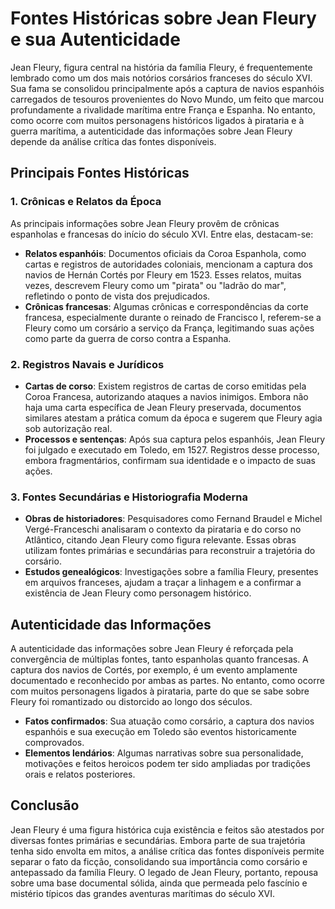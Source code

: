 # Fontes Históricas sobre Jean Fleury e sua Autenticidade

Jean Fleury, figura central na história da família Fleury, é frequentemente lembrado como um dos mais notórios corsários franceses do século XVI. Sua fama se consolidou principalmente após a captura de navios espanhóis carregados de tesouros provenientes do Novo Mundo, um feito que marcou profundamente a rivalidade marítima entre França e Espanha. No entanto, como ocorre com muitos personagens históricos ligados à pirataria e à guerra marítima, a autenticidade das informações sobre Jean Fleury depende da análise crítica das fontes disponíveis.

## Principais Fontes Históricas

### 1. **Crônicas e Relatos da Época**

As principais informações sobre Jean Fleury provêm de crônicas espanholas e francesas do início do século XVI. Entre elas, destacam-se:

- **Relatos espanhóis**: Documentos oficiais da Coroa Espanhola, como cartas e registros de autoridades coloniais, mencionam a captura dos navios de Hernán Cortés por Fleury em 1523. Esses relatos, muitas vezes, descrevem Fleury como um "pirata" ou "ladrão do mar", refletindo o ponto de vista dos prejudicados.
- **Crônicas francesas**: Algumas crônicas e correspondências da corte francesa, especialmente durante o reinado de Francisco I, referem-se a Fleury como um corsário a serviço da França, legitimando suas ações como parte da guerra de corso contra a Espanha.

### 2. **Registros Navais e Jurídicos**

- **Cartas de corso**: Existem registros de cartas de corso emitidas pela Coroa Francesa, autorizando ataques a navios inimigos. Embora não haja uma carta específica de Jean Fleury preservada, documentos similares atestam a prática comum da época e sugerem que Fleury agia sob autorização real.
- **Processos e sentenças**: Após sua captura pelos espanhóis, Jean Fleury foi julgado e executado em Toledo, em 1527. Registros desse processo, embora fragmentários, confirmam sua identidade e o impacto de suas ações.

### 3. **Fontes Secundárias e Historiografia Moderna**

- **Obras de historiadores**: Pesquisadores como Fernand Braudel e Michel Vergé-Franceschi analisaram o contexto da pirataria e do corso no Atlântico, citando Jean Fleury como figura relevante. Essas obras utilizam fontes primárias e secundárias para reconstruir a trajetória do corsário.
- **Estudos genealógicos**: Investigações sobre a família Fleury, presentes em arquivos franceses, ajudam a traçar a linhagem e a confirmar a existência de Jean Fleury como personagem histórico.

## Autenticidade das Informações

A autenticidade das informações sobre Jean Fleury é reforçada pela convergência de múltiplas fontes, tanto espanholas quanto francesas. A captura dos navios de Cortés, por exemplo, é um evento amplamente documentado e reconhecido por ambas as partes. No entanto, como ocorre com muitos personagens ligados à pirataria, parte do que se sabe sobre Fleury foi romantizado ou distorcido ao longo dos séculos.

- **Fatos confirmados**: Sua atuação como corsário, a captura dos navios espanhóis e sua execução em Toledo são eventos historicamente comprovados.
- **Elementos lendários**: Algumas narrativas sobre sua personalidade, motivações e feitos heroicos podem ter sido ampliadas por tradições orais e relatos posteriores.

## Conclusão

Jean Fleury é uma figura histórica cuja existência e feitos são atestados por diversas fontes primárias e secundárias. Embora parte de sua trajetória tenha sido envolta em mitos, a análise crítica das fontes disponíveis permite separar o fato da ficção, consolidando sua importância como corsário e antepassado da família Fleury. O legado de Jean Fleury, portanto, repousa sobre uma base documental sólida, ainda que permeada pelo fascínio e mistério típicos das grandes aventuras marítimas do século XVI.